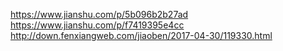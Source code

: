 https://www.jianshu.com/p/5b096b2b27ad
https://www.jianshu.com/p/f7419395e4cc
http://down.fenxiangweb.com/jiaoben/2017-04-30/119330.html


